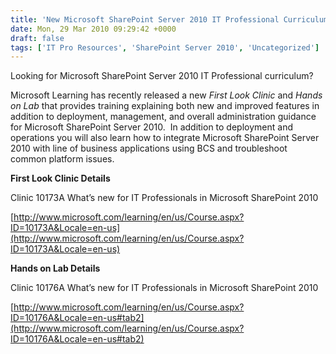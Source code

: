 ```yaml
---
title: 'New Microsoft SharePoint Server 2010 IT Professional Curriculum'
date: Mon, 29 Mar 2010 09:29:42 +0000
draft: false
tags: ['IT Pro Resources', 'SharePoint Server 2010', 'Uncategorized']
---
```


Looking for Microsoft SharePoint Server 2010 IT Professional curriculum? 

Microsoft Learning has recently released a new _First Look Clinic_ and _Hands on Lab_ that provides training explaining both new and improved features in addition to deployment, management, and overall administration guidance for Microsoft SharePoint Server 2010.  In addition to deployment and operations you will also learn how to integrate Microsoft SharePoint Server 2010 with line of business applications using BCS and troubleshoot common platform issues.

**First Look Clinic Details**

Clinic 10173A What’s new for IT Professionals in Microsoft SharePoint 2010

[http://www.microsoft.com/learning/en/us/Course.aspx?ID=10173A&Locale=en-us](http://www.microsoft.com/learning/en/us/Course.aspx?ID=10173A&Locale=en-us)

**Hands on Lab Details**

Clinic 10176A What’s new for IT Professionals in Microsoft SharePoint 2010

[http://www.microsoft.com/learning/en/us/Course.aspx?ID=10176A&Locale=en-us#tab2](http://www.microsoft.com/learning/en/us/Course.aspx?ID=10176A&Locale=en-us#tab2)